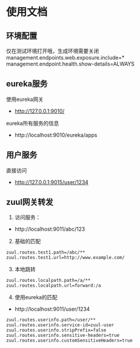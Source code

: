 # 使用文档


## 环境配置

仅在测试环境打开哦，生成环境需要关闭
management.endpoints.web.exposure.include=* 
management.endpoint.health.show-details=ALWAYS




## eureka服务

使用eureka网关
- http://127.0.0.1:9010/

eureka所有服务的信息
- http://localhost:9010/eureka/apps

## 用户服务

直接访问
- http://127.0.0.1:9015/user/1234



## zuul网关转发 


1. 访问服务：
- http://localhost:9011/abc/123

2. 基础的匹配

```
zuul.routes.test1.path=/abc/**
zuul.routes.test1.url=http://www.example.com/
```

3. 本地跳转
```
zuul.routes.localpath.path=/a/**
zuul.routes.localpath.url=forward:/a
```




4. 使用eureka的匹配
- http://localhost:9011/user/1234

```
zuul.routes.userinfo.path=/user/**
zuul.routes.userinfo.service-id=zuul-user
zuul.routes.userinfo.stripPrefix=false
zuul.routes.userinfo.sensitive-headers=true
zuul.routes.userinfo.customSensitiveHeaders=true
```






